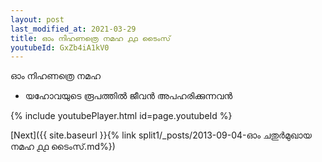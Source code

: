```yaml
---
layout: post
last_modified_at: 2021-03-29
title: ഓം നിഹണത്രെ നമഹ ൧൧ ടൈംസ്
youtubeId: GxZb4iA1kV0
---
```

 
 
 ഓം നിഹണത്രെ നമഹ 
 
 -  യഹോവയുടെ രൂപത്തിൽ ജീവൻ അപഹരിക്കുന്നവൻ 
 
  
 
  
 
 
 
 
 
 


{% include youtubePlayer.html id=page.youtubeId %}
 
[Next]({{ site.baseurl }}{% link  split1/_posts/2013-09-04-ഓം ചതുർമുഖായ നമഹ ൧൧ ടൈംസ്.md%})
 
